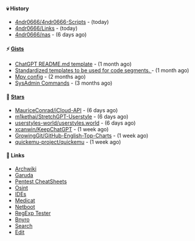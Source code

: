 #### 💀 History

- [4ndr0666/4ndr0666-Scripts](https://github.com/4ndr0666/4ndr0666-Scripts) - (today)
- [4ndr0666/Links](https://github.com/4ndr0666/Links) - (today)
- [4ndr0666/nas](https://github.com/4ndr0666/nas) - (6 days ago)

#### ⚡ [Gists](https://gist.github.com/4ndr0666)

- [ChatGPT README.md template](https://gist.github.com/4544fdae1dfd8d364821db23bd63dd7f) - (1 month ago)
- [Standardized templates to be used for code segments. ](https://gist.github.com/814e30f80382ca7e6932133278642180) - (1 month ago)
- [Mpv config](https://gist.github.com/3b374e66eeb82b8d049b9fb70c5f2b16) - (2 months ago)
- [SysAdmin Commands](https://gist.github.com/cc2c3e025404fd8c30ffa4bbdf21b26f) - (3 months ago)

#### 🌟 [Stars](https://github.com/4ndr0666?tab=stars)

- [MauriceConrad/iCloud-API](https://github.com/MauriceConrad/iCloud-API) - (6 days ago)
- [m1kethai/StretchGPT-Userstyle](https://github.com/m1kethai/StretchGPT-Userstyle) - (6 days ago)
- [userstyles-world/userstyles.world](https://github.com/userstyles-world/userstyles.world) - (6 days ago)
- [xcanwin/KeepChatGPT](https://github.com/xcanwin/KeepChatGPT) - (1 week ago)
- [GrowingGit/GitHub-English-Top-Charts](https://github.com/GrowingGit/GitHub-English-Top-Charts) - (1 week ago)
- [quickemu-project/quickemu](https://github.com/quickemu-project/quickemu) - (1 week ago)

#### 📌 Links

- [Archwiki](https://wiki.archlinux.org/index.php?title=Special:Search&search)
- [Garuda](https://start.garudalinux.org)
- [Pentest CheatSheets](https://github.com/coreb1t/awesome-pentest-cheat-sheets)
- [Osint](https://github.com/cipher387/osint_stuff_tool_collection)
- [IDEs](https://github.com/styfle/awesome-online-ide)
- [Medicat](https://github.com/mon5termatt/medicat_installer)
- [Netboot](https://github.com/4ndr0666/netboot.xyz-custom)
- [RegExp Tester](https://iblogbox.com/devtools/regexp)
- [Bnyro](https://me.chatoyer.de/search/)
- [Search](https://github.com/edoardottt/awesome-hacker-search-engines)
- [Edit](https://github.com/4ndr0666/4ndr0666/blob/master/templates/README.md.tpl)


